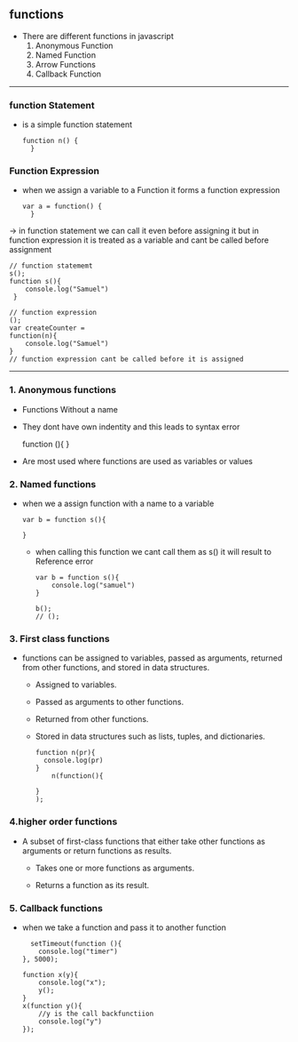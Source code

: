 ## functions
- There are different functions in javascript
  1. Anonymous Function
  2. Named Function
  3. Arrow Functions
  4. Callback Function
<hr>

### function Statement 
- is a simple function statement

      function n() {
        }
  
### Function Expression 
- when we assign a variable to a Function it forms a function expression

      var a = function() {
        }
  
&rarr; in function statement we can call it even before assigning it but in function expression it is treated as a variable and cant be called before assignment

    // function statememt 
    s();
    function s(){
        console.log("Samuel")
     }
    
    // function expression 
    ();
    var createCounter = 
    function(n){
        console.log("Samuel")
    }
    // function expression cant be called before it is assigned 

<hr>

### 1. Anonymous functions

- Functions Without a name
- They dont have own indentity and this leads to syntax error

    function (){
      }
- Are most used where functions are used as variables or values

### 2. Named functions

- when we a assign function with a name to a variable

      var b = function s(){

      }
  - when calling this function we cant call them as s() it will result to Reference error
        
        var b = function s(){
            console.log("samuel")
        }
        
        b();
        // ();

### 3. First class functions

- functions can be assigned to variables, passed as arguments, returned from other functions, and stored in data structures.

  - Assigned to variables.
  - Passed as arguments to other functions.
  - Returned from other functions.
  - Stored in data structures such as lists, tuples, and dictionaries.

        function n(pr){
          console.log(pr)
        }
            n(function(){
      
        }
        );

### 4.higher order functions
- A subset of first-class functions that either take other functions as arguments or return functions as results.
  
   - Takes one or more functions as arguments.

   - Returns a function as its result.

  
### 5. Callback functions
- when we take a function and pass it to another function

        setTimeout(function (){
          console.log("timer")
      }, 5000);
      
      function x(y){
          console.log("x");
          y();
      }
      x(function y(){
          //y is the call backfunctiion
          console.log("y")
      });
